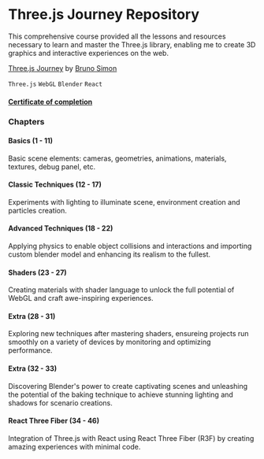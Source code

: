 # Three.js Journey Repository

This comprehensive course provided all the lessons and resources necessary to learn and master the Three.js library, enabling me to create 3D graphics and interactive experiences on the web.

[Three.js Journey](https://twitter.com/) by [Bruno Simon](bruno-simon.com)

`Three.js` `WebGL` `Blender` `React`

#### [Certificate of completion](https://threejs-journey.com/certificate/view/28725)

### Chapters
#### Basics (1 - 11)
Basic scene elements: cameras, geometries, animations, materials, textures, debug panel, etc.
#### Classic Techniques (12 - 17)
Experiments with lighting to illuminate scene, environment creation and particles creation.
#### Advanced Techniques (18 - 22)
Applying physics to enable object collisions and interactions and importing custom blender model and enhancing its realism to the fullest.
#### Shaders (23 - 27)
Creating materials with shader language to unlock the full potential of WebGL and craft awe-inspiring experiences.
#### Extra (28 - 31)
Exploring new techniques after mastering shaders, ensureing projects run smoothly on a variety of devices by monitoring and optimizing performance.
#### Extra (32 - 33)
Discovering Blender's power to create captivating scenes and unleashing the potential of the baking technique to achieve stunning lighting and shadows for scenario creations.
#### React Three Fiber (34 - 46)
Integration of Three.js with React using React Three Fiber (R3F) by creating amazing experiences with minimal code.